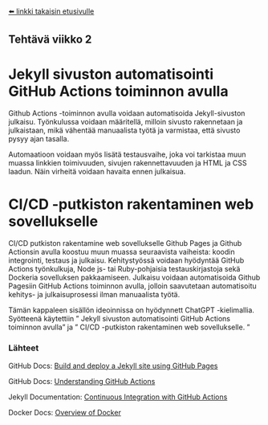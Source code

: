 [⬅️ linkki takaisin etusivulle](index.md)

## Tehtävä viikko 2

# Jekyll sivuston automatisointi GitHub Actions toiminnon avulla

Github Actions -toiminnon avulla voidaan automatisoida Jekyll-sivuston julkaisu. Työnkulussa voidaan määritellä, milloin sivusto rakennetaan ja julkaistaan, mikä vähentää manuaalista työtä ja varmistaa, että sivusto pysyy ajan tasalla.

Automaatioon voidaan myös lisätä testausvaihe, joka voi tarkistaa muun muassa linkkien toimivuuden, sivujen rakennettavuuden ja HTML ja CSS laadun. Näin virheitä voidaan havaita ennen julkaisua.

# CI/CD -putkiston rakentaminen web sovellukselle 

CI/CD putkiston rakentamine web sovellukselle Github Pages ja Github Actionsin avulla koostuu muun muassa seuraavista vaiheista: koodin integrointi, testaus ja julkaisu. Kehitystyössä voidaan hyödyntää GitHub Actions työnkulkuja, Node js- tai Ruby-pohjaisia testauskirjastoja sekä Dockeria sovelluksen pakkaamiseen. Julkaisu voidaan automatisoida Github Pagesiin GitHub Actions toiminnon avulla, jolloin saavutetaan automatisoitu kehitys- ja julkaisuprosessi ilman manuaalista työtä.

Tämän kappaleen sisällön ideoinnissa on hyödynnett ChatGPT -kielimallia. Syötteenä käytettiin ” Jekyll sivuston automatisointi GitHub Actions toiminnon avulla” ja ” CI/CD -putkiston rakentaminen web sovellukselle.
”

### Lähteet

GitHub Docs: [Build and deploy a Jekyll site using GitHub Pages](https://docs.github.com/en/pages/setting-up-a-github-pages-site-with-jekyll)

GitHub Docs: [Understanding GitHub Actions](https://docs.github.com/en/actions/learn-github-actions/understanding-github-actions)

Jekyll Documentation: [Continuous Integration with GitHub Actions](https://jekyllrb.com/docs/continuous-integration/github-actions/)

Docker Docs: [Overview of Docker](https://docs.docker.com/get-started/overview/)

